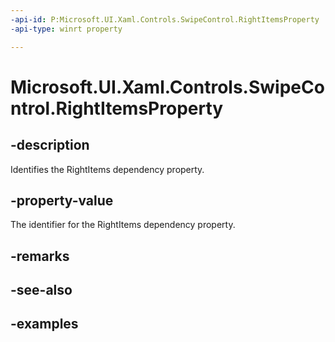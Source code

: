 ```yaml
---
-api-id: P:Microsoft.UI.Xaml.Controls.SwipeControl.RightItemsProperty
-api-type: winrt property

---
```

<!-- Property syntax.
public DependencyProperty RightItemsProperty { get; }
-->

# Microsoft.UI.Xaml.Controls.SwipeControl.RightItemsProperty


## -description

Identifies the RightItems dependency property.


## -property-value

The identifier for the RightItems dependency property.


## -remarks


## -see-also


## -examples


